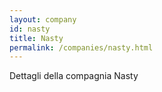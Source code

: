 ```yaml
---
layout: company
id: nasty
title: Nasty
permalink: /companies/nasty.html
---
```


Dettagli della compagnia Nasty